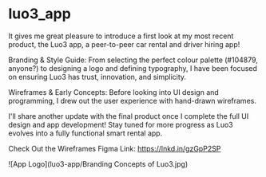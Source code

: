# luo3_app

It gives me great pleasure to introduce a first look at my most recent product, the Luo3 app, a peer-to-peer car rental and driver hiring app!

Branding & Style Guide:
From selecting the perfect colour palette (#104879, anyone?) to designing a logo and defining typography, I have been focused on ensuring Luo3 has trust, innovation, and simplicity.

Wireframes & Early Concepts:
Before looking into UI design and programming, I drew out the user experience with hand-drawn wireframes. 

I'll share another update with the final product once I complete the full UI design and app development! Stay tuned for more progress as Luo3 evolves into a fully functional smart rental app.

Check Out the Wireframes
Figma Link: https://lnkd.in/gzGpP2SP

![App Logo](luo3-app/Branding Concepts of Luo3.jpg)
